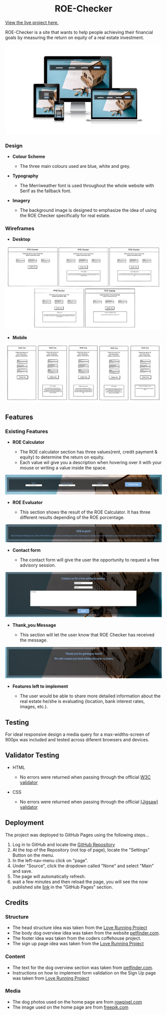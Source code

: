 <h1 align="center">ROE-Checker</h1>

[View the live project here.](https://andresfgc.github.io/ROE-Checker/)

ROE-Checker is a site that wants to help people achieving their financial goals by measuring the return on equity of a real estate investment.

![Responsive Mockup](/media/roe-checker_mockup.PNG)

### Design

- __Colour Scheme__

  - The three main colours used are blue, white and grey.

- __Typography__

  - The Merriweather font is used throughout the whole website with Serif as the fallback font.

- __Imagery__

  - The background image is designed to emphasize the idea of using the ROE Checker specifically for real estate.

### Wireframes

- __Desktop__

![wireframes desktop](/media/wireframes_pc.PNG)

- __Mobile__

![wireframes desktop](/media/wireframes_mobile.PNG)

## Features

### Existing Features

- __ROE Calculator__

  - The ROE calculator section has three values(rent, credit payment & equity) to determine the return on equity.
  - Each value wil give you a description when hovering over it with your mouse or writing a value inside the space.

![ROE Calculator](/media/ROE_calculator.PNG)

- __ROE Evaluator__

  - This section shows the result of the ROE Calculator. It has three different results depending of the ROE porcentage.

![ROE Evaluator](/media/ROE_evaluator.PNG)

- __Contact form__

  - The contact form will give the user the opportunity to request a free advisory session.

![Contact form](/media/contact_form.PNG)

- __Thank_you Message__

  - This section will let the user know that ROE Checker has received the message.

![Thank_you Message](/media/Thankyou_message.PNG)

- __Features left to implement__

  - The user would be able to share more detailed information about the real estate he/she is evaluating (location, bank interest rates, images, etc.).

## Testing

For ideal responsive design a media query for a max-widths-screen of 900px was included and tested across diferent browsers and devices.

## Validator Testing

- HTML

  - No errors were returned when passing through the official [W3C validator]()

- CSS

  - No errors were returned when passing through the official [(Jigsaw) validator]()
  

## Deployment

The project was deployed to GitHub Pages using the following steps...

1. Log in to GitHub and locate the [GitHub Repository](https://github.com/andresfgc/p1)
2. At the top of the Repository (not top of page), locate the "Settings" Button on the menu.
3. In the left-nav-menu click on "page".
4. Under "Source", click the dropdown called "None" and select "Main" and save.
5. The page will automatically refresh.
6. wait a few minutes and then reload the page, you will see the now published site [link](https://andresfgc.github.io/p1/) in the "GitHub Pages" section.

## Credits

### Structure
- The head structure idea was taken from the [Love Running Project](https://github.com/Code-Institute-Solutions/love-running-2.0-sourcecode)
- The body dog overview idea was taken from the website [petfinder.com](https://www.petfinder.com/).
- The footer idea was taken from the coders coffehouse project.
- The sign up page idea was taken from the [Love Running Project](https://github.com/Code-Institute-Solutions/love-running-2.0-sourcecode)

### Content

- The text for the dog overview section was taken from [petfinder.com](https://www.petfinder.com/).
- Instructions on how to implement form validation on the Sign Up page was taken from [Love Running Project](https://github.com/Code-Institute-Solutions/love-running-2.0-sourcecode)

### Media

- The dog photos used on the home page are from [rowpixel.com](https://www.rawpixel.com/)
- The image used on the home page are from [freepik.com](https://www.freepik.com/)
